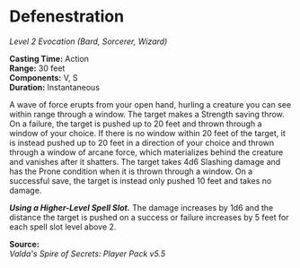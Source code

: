 # Defenestration
*Level 2 Evocation (Bard, Sorcerer, Wizard)*

**Casting Time:** Action  
**Range:** 30 feet  
**Components:** V, S  
**Duration:** Instantaneous

A wave of force erupts from your open hand, hurling a creature you can see within range through a window. The target makes a Strength saving throw. On a failure, the target is pushed up to 20 feet and thrown through a window of your choice. If there is no window within 20 feet of the target, it is instead pushed up to 20 feet in a direction of your choice and thrown through a window of arcane force, which materializes behind the creature and vanishes after it shatters. The target takes 4d6 Slashing damage and has the Prone condition when it is thrown through a window. On a successful save, the target is instead only pushed 10 feet and takes no damage.

***Using a Higher-Level Spell Slot.*** The damage increases by 1d6 and the distance the target is pushed on a success or failure increases by 5 feet for each spell slot level above 2.


**Source:**  
*Valda's Spire of Secrets: Player Pack v5.5*